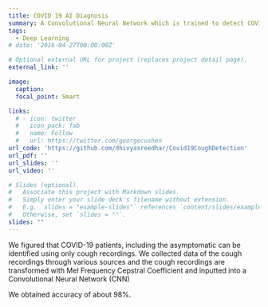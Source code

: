 ```yaml
---
title: COVID 19 AI Diagnosis
summary: A Convolutional Neural Network which is trained to detect COVID 19 even in asymptotic patients using only cough recordings.
tags:
  - Deep Learning
# date: '2016-04-27T00:00:00Z'

# Optional external URL for project (replaces project detail page).
external_link: ''

image:
  caption: 
  focal_point: Smart

links:
  # - icon: twitter
  #   icon_pack: fab
  #   name: Follow
  #   url: https://twitter.com/georgecushen
url_code: 'https://github.com/dhivyasreedhar/Covid19CoughDetection'
url_pdf: ''
url_slides: ''
url_video: ''

# Slides (optional).
#   Associate this project with Markdown slides.
#   Simply enter your slide deck's filename without extension.
#   E.g. `slides = "example-slides"` references `content/slides/example-slides.md`.
#   Otherwise, set `slides = ""`.
slides: ""
---
```


We figured that COVID-19 patients, including the asymptomatic can be identified using only cough recordings. We collected data of the cough recordings through various sources and the cough recordings are transformed with Mel Frequency Cepstral Coefficient and inputted into a Convolutional Neural Network (CNN)

We obtained accuracy of about 98%.